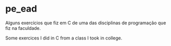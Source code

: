 # pe_ead

  Alguns exercícios que fiz em C de uma das disciplinas de programação que fiz na faculdade.
  
  Some exercices I did in C from a class I took in college.
